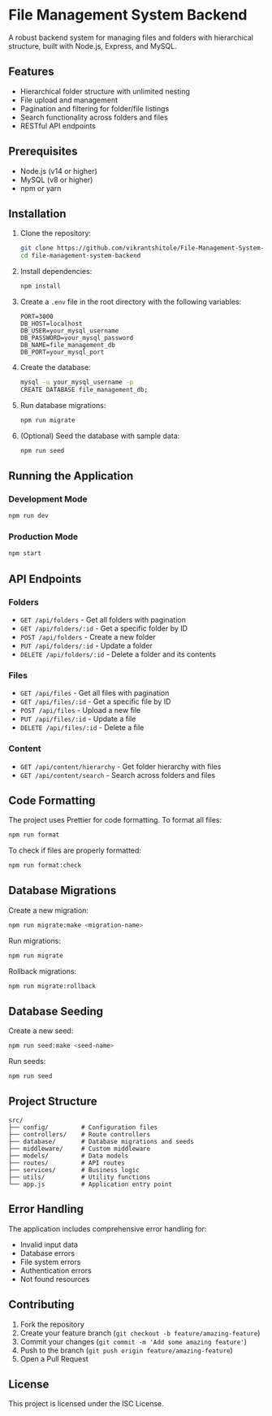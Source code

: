 # File Management System Backend

A robust backend system for managing files and folders with hierarchical structure, built with Node.js, Express, and MySQL.

## Features

- Hierarchical folder structure with unlimited nesting
- File upload and management
- Pagination and filtering for folder/file listings
- Search functionality across folders and files
- RESTful API endpoints

## Prerequisites

- Node.js (v14 or higher)
- MySQL (v8 or higher)
- npm or yarn

## Installation

1. Clone the repository:
   ```bash
   git clone https://github.com/vikrantshitole/File-Management-System-Backend.git
   cd file-management-system-backend
   ```

2. Install dependencies:
   ```bash
   npm install
   ```

3. Create a `.env` file in the root directory with the following variables:
   ```
   PORT=3000
   DB_HOST=localhost
   DB_USER=your_mysql_username
   DB_PASSWORD=your_mysql_password
   DB_NAME=file_management_db
   DB_PORT=your_mysql_port
   ```

4. Create the database:
   ```bash
   mysql -u your_mysql_username -p
   CREATE DATABASE file_management_db;
   ```

5. Run database migrations:
   ```bash
   npm run migrate
   ```

6. (Optional) Seed the database with sample data:
   ```bash
   npm run seed
   ```

## Running the Application

### Development Mode
```bash
npm run dev
```

### Production Mode
```bash
npm start
```

## API Endpoints

### Folders

- `GET /api/folders` - Get all folders with pagination
- `GET /api/folders/:id` - Get a specific folder by ID
- `POST /api/folders` - Create a new folder
- `PUT /api/folders/:id` - Update a folder
- `DELETE /api/folders/:id` - Delete a folder and its contents

### Files

- `GET /api/files` - Get all files with pagination
- `GET /api/files/:id` - Get a specific file by ID
- `POST /api/files` - Upload a new file
- `PUT /api/files/:id` - Update a file
- `DELETE /api/files/:id` - Delete a file

### Content

- `GET /api/content/hierarchy` - Get folder hierarchy with files
- `GET /api/content/search` - Search across folders and files

## Code Formatting

The project uses Prettier for code formatting. To format all files:

```bash
npm run format
```

To check if files are properly formatted:

```bash
npm run format:check
```

## Database Migrations

Create a new migration:
```bash
npm run migrate:make <migration-name>
```

Run migrations:
```bash
npm run migrate
```

Rollback migrations:
```bash
npm run migrate:rollback
```

## Database Seeding

Create a new seed:
```bash
npm run seed:make <seed-name>
```

Run seeds:
```bash
npm run seed
```

## Project Structure

```
src/
├── config/         # Configuration files
├── controllers/    # Route controllers
├── database/       # Database migrations and seeds
├── middleware/     # Custom middleware
├── models/         # Data models
├── routes/         # API routes
├── services/       # Business logic
├── utils/          # Utility functions
└── app.js          # Application entry point
```

## Error Handling

The application includes comprehensive error handling for:
- Invalid input data
- Database errors
- File system errors
- Authentication errors
- Not found resources

## Contributing

1. Fork the repository
2. Create your feature branch (`git checkout -b feature/amazing-feature`)
3. Commit your changes (`git commit -m 'Add some amazing feature'`)
4. Push to the branch (`git push origin feature/amazing-feature`)
5. Open a Pull Request

## License

This project is licensed under the ISC License. 